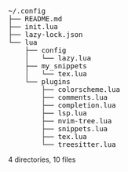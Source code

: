 <pre>
~/.config
├── README.md
├── init.lua
├── lazy-lock.json
└── lua
    ├── config
    │   └── lazy.lua
    ├── my_snippets
    │   └── tex.lua
    └── plugins
        ├── colorscheme.lua
        ├── comments.lua
        ├── completion.lua
        ├── lsp.lua
        ├── nvim-tree.lua
        ├── snippets.lua
        ├── tex.lua
        └── treesitter.lua
</pre>

4 directories, 10 files
